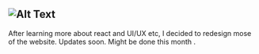 ![Alt Text](https://github.com/KrzysztofSobol/krzysztofsobol.xyz/blob/master/src/main/resources/title.png)
---
After learning more about react and UI/UX etc, I decided to redesign mose of the website. Updates soon.
Might be done this month
.
